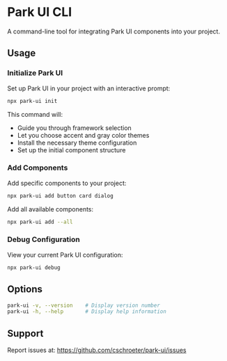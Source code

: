# Park UI CLI

A command-line tool for integrating Park UI components into your project.

## Usage

### Initialize Park UI

Set up Park UI in your project with an interactive prompt:

```bash
npx park-ui init
```

This command will:
- Guide you through framework selection
- Let you choose accent and gray color themes
- Install the necessary theme configuration
- Set up the initial component structure

### Add Components

Add specific components to your project:

```bash
npx park-ui add button card dialog
```

Add all available components:

```bash
npx park-ui add --all
```

### Debug Configuration

View your current Park UI configuration:

```bash
npx park-ui debug
```

## Options

```bash
park-ui -v, --version    # Display version number
park-ui -h, --help       # Display help information
```

## Support

Report issues at: https://github.com/cschroeter/park-ui/issues

